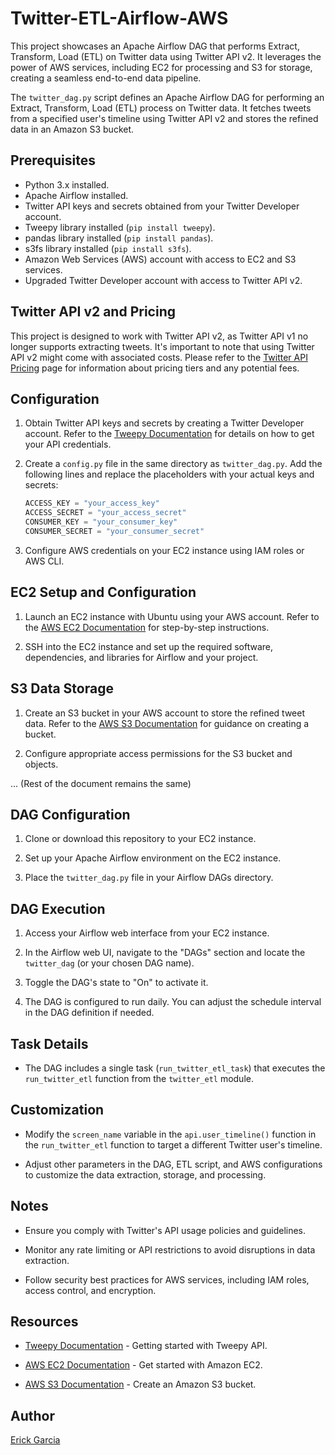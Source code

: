 # Twitter-ETL-Airflow-AWS
This project showcases an Apache Airflow DAG that performs Extract, Transform, Load (ETL) on Twitter data using Twitter API v2. It leverages the power of AWS services, including EC2 for processing and S3 for storage, creating a seamless end-to-end data pipeline.

The `twitter_dag.py` script defines an Apache Airflow DAG for performing an Extract, Transform, Load (ETL) process on Twitter data. It fetches tweets from a specified user's timeline using Twitter API v2 and stores the refined data in an Amazon S3 bucket.

## Prerequisites

- Python 3.x installed.
- Apache Airflow installed.
- Twitter API keys and secrets obtained from your Twitter Developer account.
- Tweepy library installed (`pip install tweepy`).
- pandas library installed (`pip install pandas`).
- s3fs library installed (`pip install s3fs`).
- Amazon Web Services (AWS) account with access to EC2 and S3 services.
- Upgraded Twitter Developer account with access to Twitter API v2.

## Twitter API v2 and Pricing

This project is designed to work with Twitter API v2, as Twitter API v1 no longer supports extracting tweets. It's important to note that using Twitter API v2 might come with associated costs. Please refer to the [Twitter API Pricing](https://developer.twitter.com/en/pricing) page for information about pricing tiers and any potential fees.

## Configuration

1. Obtain Twitter API keys and secrets by creating a Twitter Developer account. Refer to the [Tweepy Documentation](http://docs.tweepy.org/en/stable/getting_started.html) for details on how to get your API credentials.

2. Create a `config.py` file in the same directory as `twitter_dag.py`. Add the following lines and replace the placeholders with your actual keys and secrets:

    ```python
    ACCESS_KEY = "your_access_key"
    ACCESS_SECRET = "your_access_secret"
    CONSUMER_KEY = "your_consumer_key"
    CONSUMER_SECRET = "your_consumer_secret"
    ```

3. Configure AWS credentials on your EC2 instance using IAM roles or AWS CLI.

## EC2 Setup and Configuration

1. Launch an EC2 instance with Ubuntu using your AWS account. Refer to the [AWS EC2 Documentation](https://docs.aws.amazon.com/AWSEC2/latest/UserGuide/EC2_GetStarted.html) for step-by-step instructions.

2. SSH into the EC2 instance and set up the required software, dependencies, and libraries for Airflow and your project.

## S3 Data Storage

1. Create an S3 bucket in your AWS account to store the refined tweet data. Refer to the [AWS S3 Documentation](https://docs.aws.amazon.com/AmazonS3/latest/gsg/CreatingABucket.html) for guidance on creating a bucket.

2. Configure appropriate access permissions for the S3 bucket and objects.

... (Rest of the document remains the same)

## DAG Configuration

1. Clone or download this repository to your EC2 instance.

2. Set up your Apache Airflow environment on the EC2 instance.

3. Place the `twitter_dag.py` file in your Airflow DAGs directory.

## DAG Execution

1. Access your Airflow web interface from your EC2 instance.

2. In the Airflow web UI, navigate to the "DAGs" section and locate the `twitter_dag` (or your chosen DAG name).

3. Toggle the DAG's state to "On" to activate it.

4. The DAG is configured to run daily. You can adjust the schedule interval in the DAG definition if needed.

## Task Details

- The DAG includes a single task (`run_twitter_etl_task`) that executes the `run_twitter_etl` function from the `twitter_etl` module.

## Customization

- Modify the `screen_name` variable in the `api.user_timeline()` function in the `run_twitter_etl` function to target a different Twitter user's timeline.

- Adjust other parameters in the DAG, ETL script, and AWS configurations to customize the data extraction, storage, and processing.

## Notes

- Ensure you comply with Twitter's API usage policies and guidelines.

- Monitor any rate limiting or API restrictions to avoid disruptions in data extraction.

- Follow security best practices for AWS services, including IAM roles, access control, and encryption.

## Resources

- [Tweepy Documentation](http://docs.tweepy.org/en/stable/getting_started.html) - Getting started with Tweepy API.

- [AWS EC2 Documentation](https://docs.aws.amazon.com/AWSEC2/latest/UserGuide/EC2_GetStarted.html) - Get started with Amazon EC2.

- [AWS S3 Documentation](https://docs.aws.amazon.com/AmazonS3/latest/gsg/CreatingABucket.html) - Create an Amazon S3 bucket.

## Author

[Erick Garcia](https://www.linkedin.com/in/erickmanalastasgarcia/)



